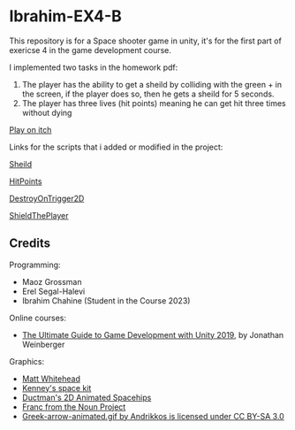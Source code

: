 # Ibrahim-EX4-B

This repository is for a Space shooter game in unity, it's for the first part of exericse 4 in the game development course.

I implemented two tasks in the homework pdf:
1. The player has the ability to get a sheild by colliding with the green + in the screen, if the player does so, then he gets a sheild for 5 seconds.
2. The player has three lives (hit points) meaning he can get hit three times without dying

[Play on itch](https://gamedevbc.itch.io/ibrahims-space-game-ex4-a)


Links for the scripts that i added or modified in the project:

[Sheild](https://github.com/Game-Dev-Baram-Chahine/Ibrahim-EX4-A/blob/main/Assets/Scripts/4-levels/Sheild.cs)


[HitPoints](https://github.com/Game-Dev-Baram-Chahine/Ibrahim-EX4-A/blob/main/Assets/Scripts/4-levels/HitPoints.cs)


[DestroyOnTrigger2D](https://github.com/Game-Dev-Baram-Chahine/Ibrahim-EX4-A/blob/main/Assets/Scripts/3-collisions/DestroyOnTrigger2D.cs)


[ShieldThePlayer](https://github.com/Game-Dev-Baram-Chahine/Ibrahim-EX4-A/blob/main/Assets/Scripts/3-collisions/ShieldThePlayer.cs)

## Credits

Programming:
* Maoz Grossman
* Erel Segal-Halevi
* Ibrahim Chahine (Student in the Course 2023)

Online courses:
* [The Ultimate Guide to Game Development with Unity 2019](https://www.udemy.com/the-ultimate-guide-to-game-development-with-unity/), by Jonathan Weinberger

Graphics:
* [Matt Whitehead](https://ccsearch.creativecommons.org/photos/7fd4a37b-8d1a-4d4c-80a2-4ca4a3839941)
* [Kenney's space kit](https://kenney.nl/assets/space-kit)
* [Ductman's 2D Animated Spacehips](https://assetstore.unity.com/packages/2d/characters/2d-animated-spaceships-96852)
* [Franc from the Noun Project](https://commons.wikimedia.org/w/index.php?curid=64661575)
* [Greek-arrow-animated.gif by Andrikkos is licensed under CC BY-SA 3.0](https://search.creativecommons.org/photos/2db102af-80d0-4ec8-9171-1ac77d2565ce)